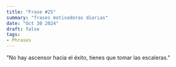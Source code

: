 ```yaml
---
title: "Frase #25"
summary: "frases motivadoras diarias"
date: "Oct 30 2024"
draft: false
tags:
- Phrases
---
```


"No hay ascensor hacia el éxito, tienes que tomar las escaleras."
